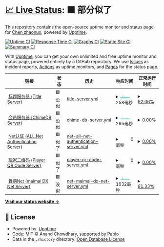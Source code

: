 # [📈 Live Status](https://mai-status.wahleak.tech): <!--live status--> **🟧 部分似了**

This repository contains the open-source uptime monitor and status page for [Chen zhaonuo](https://error063.work), powered by [Upptime](https://github.com/upptime/upptime).

[![Uptime CI](https://github.com/Error063/mai-status/workflows/Uptime%20CI/badge.svg)](https://github.com/Error063/mai-status/actions?query=workflow%3A%22Uptime+CI%22)
[![Response Time CI](https://github.com/Error063/mai-status/workflows/Response%20Time%20CI/badge.svg)](https://github.com/Error063/mai-status/actions?query=workflow%3A%22Response+Time+CI%22)
[![Graphs CI](https://github.com/Error063/mai-status/workflows/Graphs%20CI/badge.svg)](https://github.com/Error063/mai-status/actions?query=workflow%3A%22Graphs+CI%22)
[![Static Site CI](https://github.com/Error063/mai-status/workflows/Static%20Site%20CI/badge.svg)](https://github.com/Error063/mai-status/actions?query=workflow%3A%22Static+Site+CI%22)
[![Summary CI](https://github.com/Error063/mai-status/workflows/Summary%20CI/badge.svg)](https://github.com/Error063/mai-status/actions?query=workflow%3A%22Summary+CI%22)

With [Upptime](https://upptime.js.org), you can get your own unlimited and free uptime monitor and status page, powered entirely by a GitHub repository. We use [Issues](https://github.com/Error063/mai-status/issues) as incident reports, [Actions](https://github.com/Error063/mai-status/actions) as uptime monitors, and [Pages](https://mai-status.wahleak.tech) for the status page.

<!--start: status pages-->
<!-- This summary is generated by Upptime (https://github.com/upptime/upptime) -->
<!-- Do not edit this manually, your changes will be overwritten -->
<!-- prettier-ignore -->
| 链接 | 状态 | 历史 | 响应时间 | 正常运行时间 |
| --- | ------ | ------- | ------------- | ------ |
| <img alt="" src="https://icons.duckduckgo.com/ip3/null.ico" height="13"> [标题服务器 (Title Server)](maimai-gm.wahlap.com) | 🟩 没似 | [title-server.yml](https://github.com/Error063/mai-status/commits/HEAD/history/title-server.yml) | <details><summary><img alt="响应时间图像" src="./graphs/title-server/response-time-week.png" height="20"> 258毫秒</summary><br><a href="https://mai-status.wahleak.tech/history/title-server"><img alt="响应时间 251" src="https://img.shields.io/endpoint?url=https%3A%2F%2Fraw.githubusercontent.com%2FError063%2Fmai-status%2FHEAD%2Fapi%2Ftitle-server%2Fresponse-time.json"></a><br><a href="https://mai-status.wahleak.tech/history/title-server"><img alt="24 小时响应时间 248" src="https://img.shields.io/endpoint?url=https%3A%2F%2Fraw.githubusercontent.com%2FError063%2Fmai-status%2FHEAD%2Fapi%2Ftitle-server%2Fresponse-time-day.json"></a><br><a href="https://mai-status.wahleak.tech/history/title-server"><img alt="7 天正常运行时间 258" src="https://img.shields.io/endpoint?url=https%3A%2F%2Fraw.githubusercontent.com%2FError063%2Fmai-status%2FHEAD%2Fapi%2Ftitle-server%2Fresponse-time-week.json"></a><br><a href="https://mai-status.wahleak.tech/history/title-server"><img alt="30天的正常运行时间 252" src="https://img.shields.io/endpoint?url=https%3A%2F%2Fraw.githubusercontent.com%2FError063%2Fmai-status%2FHEAD%2Fapi%2Ftitle-server%2Fresponse-time-month.json"></a><br><a href="https://mai-status.wahleak.tech/history/title-server"><img alt="1年的正常运行时间 251" src="https://img.shields.io/endpoint?url=https%3A%2F%2Fraw.githubusercontent.com%2FError063%2Fmai-status%2FHEAD%2Fapi%2Ftitle-server%2Fresponse-time-year.json"></a></details> | <details><summary><a href="https://mai-status.wahleak.tech/history/title-server">92.06%</a></summary><a href="https://mai-status.wahleak.tech/history/title-server"><img alt="正常运行时间 98.36%" src="https://img.shields.io/endpoint?url=https%3A%2F%2Fraw.githubusercontent.com%2FError063%2Fmai-status%2FHEAD%2Fapi%2Ftitle-server%2Fuptime.json"></a><br><a href="https://mai-status.wahleak.tech/history/title-server"><img alt="24 小时正常运行时间 100.00%" src="https://img.shields.io/endpoint?url=https%3A%2F%2Fraw.githubusercontent.com%2FError063%2Fmai-status%2FHEAD%2Fapi%2Ftitle-server%2Fuptime-day.json"></a><br><a href="https://mai-status.wahleak.tech/history/title-server"><img alt="7 天正常运行时间 92.06%" src="https://img.shields.io/endpoint?url=https%3A%2F%2Fraw.githubusercontent.com%2FError063%2Fmai-status%2FHEAD%2Fapi%2Ftitle-server%2Fuptime-week.json"></a><br><a href="https://mai-status.wahleak.tech/history/title-server"><img alt="30天的正常运行时间 98.17%" src="https://img.shields.io/endpoint?url=https%3A%2F%2Fraw.githubusercontent.com%2FError063%2Fmai-status%2FHEAD%2Fapi%2Ftitle-server%2Fuptime-month.json"></a><br><a href="https://mai-status.wahleak.tech/history/title-server"><img alt="1年的正常运行时间 98.36%" src="https://img.shields.io/endpoint?url=https%3A%2F%2Fraw.githubusercontent.com%2FError063%2Fmai-status%2FHEAD%2Fapi%2Ftitle-server%2Fuptime-year.json"></a></details>
| <img alt="" src="https://icons.duckduckgo.com/ip3/null.ico" height="13"> [会员服务器 (ChimeDB Server)](at.sys-all.cn) | 🟩 没似 | [chime-db-server.yml](https://github.com/Error063/mai-status/commits/HEAD/history/chime-db-server.yml) | <details><summary><img alt="响应时间图像" src="./graphs/chime-db-server/response-time-week.png" height="20"> 265毫秒</summary><br><a href="https://mai-status.wahleak.tech/history/chime-db-server"><img alt="响应时间 252" src="https://img.shields.io/endpoint?url=https%3A%2F%2Fraw.githubusercontent.com%2FError063%2Fmai-status%2FHEAD%2Fapi%2Fchime-db-server%2Fresponse-time.json"></a><br><a href="https://mai-status.wahleak.tech/history/chime-db-server"><img alt="24 小时响应时间 263" src="https://img.shields.io/endpoint?url=https%3A%2F%2Fraw.githubusercontent.com%2FError063%2Fmai-status%2FHEAD%2Fapi%2Fchime-db-server%2Fresponse-time-day.json"></a><br><a href="https://mai-status.wahleak.tech/history/chime-db-server"><img alt="7 天正常运行时间 265" src="https://img.shields.io/endpoint?url=https%3A%2F%2Fraw.githubusercontent.com%2FError063%2Fmai-status%2FHEAD%2Fapi%2Fchime-db-server%2Fresponse-time-week.json"></a><br><a href="https://mai-status.wahleak.tech/history/chime-db-server"><img alt="30天的正常运行时间 253" src="https://img.shields.io/endpoint?url=https%3A%2F%2Fraw.githubusercontent.com%2FError063%2Fmai-status%2FHEAD%2Fapi%2Fchime-db-server%2Fresponse-time-month.json"></a><br><a href="https://mai-status.wahleak.tech/history/chime-db-server"><img alt="1年的正常运行时间 252" src="https://img.shields.io/endpoint?url=https%3A%2F%2Fraw.githubusercontent.com%2FError063%2Fmai-status%2FHEAD%2Fapi%2Fchime-db-server%2Fresponse-time-year.json"></a></details> | <details><summary><a href="https://mai-status.wahleak.tech/history/chime-db-server">0.00%</a></summary><a href="https://mai-status.wahleak.tech/history/chime-db-server"><img alt="正常运行时间 38.40%" src="https://img.shields.io/endpoint?url=https%3A%2F%2Fraw.githubusercontent.com%2FError063%2Fmai-status%2FHEAD%2Fapi%2Fchime-db-server%2Fuptime.json"></a><br><a href="https://mai-status.wahleak.tech/history/chime-db-server"><img alt="24 小时正常运行时间 0.00%" src="https://img.shields.io/endpoint?url=https%3A%2F%2Fraw.githubusercontent.com%2FError063%2Fmai-status%2FHEAD%2Fapi%2Fchime-db-server%2Fuptime-day.json"></a><br><a href="https://mai-status.wahleak.tech/history/chime-db-server"><img alt="7 天正常运行时间 0.00%" src="https://img.shields.io/endpoint?url=https%3A%2F%2Fraw.githubusercontent.com%2FError063%2Fmai-status%2FHEAD%2Fapi%2Fchime-db-server%2Fuptime-week.json"></a><br><a href="https://mai-status.wahleak.tech/history/chime-db-server"><img alt="30天的正常运行时间 31.51%" src="https://img.shields.io/endpoint?url=https%3A%2F%2Fraw.githubusercontent.com%2FError063%2Fmai-status%2FHEAD%2Fapi%2Fchime-db-server%2Fuptime-month.json"></a><br><a href="https://mai-status.wahleak.tech/history/chime-db-server"><img alt="1年的正常运行时间 38.40%" src="https://img.shields.io/endpoint?url=https%3A%2F%2Fraw.githubusercontent.com%2FError063%2Fmai-status%2FHEAD%2Fapi%2Fchime-db-server%2Fuptime-year.json"></a></details>
| <img alt="" src="https://icons.duckduckgo.com/ip3/null.ico" height="13"> [Net认证 (ALL.Net Authentication Server)](ai.sys-all.cn) | 🟥 似了 | [net-all-net-authentication-server.yml](https://github.com/Error063/mai-status/commits/HEAD/history/net-all-net-authentication-server.yml) | <details><summary><img alt="响应时间图像" src="./graphs/net-all-net-authentication-server/response-time-week.png" height="20"> 0毫秒</summary><br><a href="https://mai-status.wahleak.tech/history/net-all-net-authentication-server"><img alt="响应时间 241" src="https://img.shields.io/endpoint?url=https%3A%2F%2Fraw.githubusercontent.com%2FError063%2Fmai-status%2FHEAD%2Fapi%2Fnet-all-net-authentication-server%2Fresponse-time.json"></a><br><a href="https://mai-status.wahleak.tech/history/net-all-net-authentication-server"><img alt="24 小时响应时间 0" src="https://img.shields.io/endpoint?url=https%3A%2F%2Fraw.githubusercontent.com%2FError063%2Fmai-status%2FHEAD%2Fapi%2Fnet-all-net-authentication-server%2Fresponse-time-day.json"></a><br><a href="https://mai-status.wahleak.tech/history/net-all-net-authentication-server"><img alt="7 天正常运行时间 0" src="https://img.shields.io/endpoint?url=https%3A%2F%2Fraw.githubusercontent.com%2FError063%2Fmai-status%2FHEAD%2Fapi%2Fnet-all-net-authentication-server%2Fresponse-time-week.json"></a><br><a href="https://mai-status.wahleak.tech/history/net-all-net-authentication-server"><img alt="30天的正常运行时间 238" src="https://img.shields.io/endpoint?url=https%3A%2F%2Fraw.githubusercontent.com%2FError063%2Fmai-status%2FHEAD%2Fapi%2Fnet-all-net-authentication-server%2Fresponse-time-month.json"></a><br><a href="https://mai-status.wahleak.tech/history/net-all-net-authentication-server"><img alt="1年的正常运行时间 241" src="https://img.shields.io/endpoint?url=https%3A%2F%2Fraw.githubusercontent.com%2FError063%2Fmai-status%2FHEAD%2Fapi%2Fnet-all-net-authentication-server%2Fresponse-time-year.json"></a></details> | <details><summary><a href="https://mai-status.wahleak.tech/history/net-all-net-authentication-server">0.00%</a></summary><a href="https://mai-status.wahleak.tech/history/net-all-net-authentication-server"><img alt="正常运行时间 16.32%" src="https://img.shields.io/endpoint?url=https%3A%2F%2Fraw.githubusercontent.com%2FError063%2Fmai-status%2FHEAD%2Fapi%2Fnet-all-net-authentication-server%2Fuptime.json"></a><br><a href="https://mai-status.wahleak.tech/history/net-all-net-authentication-server"><img alt="24 小时正常运行时间 0.00%" src="https://img.shields.io/endpoint?url=https%3A%2F%2Fraw.githubusercontent.com%2FError063%2Fmai-status%2FHEAD%2Fapi%2Fnet-all-net-authentication-server%2Fuptime-day.json"></a><br><a href="https://mai-status.wahleak.tech/history/net-all-net-authentication-server"><img alt="7 天正常运行时间 0.00%" src="https://img.shields.io/endpoint?url=https%3A%2F%2Fraw.githubusercontent.com%2FError063%2Fmai-status%2FHEAD%2Fapi%2Fnet-all-net-authentication-server%2Fuptime-week.json"></a><br><a href="https://mai-status.wahleak.tech/history/net-all-net-authentication-server"><img alt="30天的正常运行时间 6.96%" src="https://img.shields.io/endpoint?url=https%3A%2F%2Fraw.githubusercontent.com%2FError063%2Fmai-status%2FHEAD%2Fapi%2Fnet-all-net-authentication-server%2Fuptime-month.json"></a><br><a href="https://mai-status.wahleak.tech/history/net-all-net-authentication-server"><img alt="1年的正常运行时间 16.32%" src="https://img.shields.io/endpoint?url=https%3A%2F%2Fraw.githubusercontent.com%2FError063%2Fmai-status%2FHEAD%2Fapi%2Fnet-all-net-authentication-server%2Fuptime-year.json"></a></details>
| <img alt="" src="https://icons.duckduckgo.com/ip3/null.ico" height="13"> [玩家二维码 (Player QR Code Server)](wq.sys-all.cn) | 🟥 似了 | [player-qr-code-server.yml](https://github.com/Error063/mai-status/commits/HEAD/history/player-qr-code-server.yml) | <details><summary><img alt="响应时间图像" src="./graphs/player-qr-code-server/response-time-week.png" height="20"> 0毫秒</summary><br><a href="https://mai-status.wahleak.tech/history/player-qr-code-server"><img alt="响应时间 235" src="https://img.shields.io/endpoint?url=https%3A%2F%2Fraw.githubusercontent.com%2FError063%2Fmai-status%2FHEAD%2Fapi%2Fplayer-qr-code-server%2Fresponse-time.json"></a><br><a href="https://mai-status.wahleak.tech/history/player-qr-code-server"><img alt="24 小时响应时间 0" src="https://img.shields.io/endpoint?url=https%3A%2F%2Fraw.githubusercontent.com%2FError063%2Fmai-status%2FHEAD%2Fapi%2Fplayer-qr-code-server%2Fresponse-time-day.json"></a><br><a href="https://mai-status.wahleak.tech/history/player-qr-code-server"><img alt="7 天正常运行时间 0" src="https://img.shields.io/endpoint?url=https%3A%2F%2Fraw.githubusercontent.com%2FError063%2Fmai-status%2FHEAD%2Fapi%2Fplayer-qr-code-server%2Fresponse-time-week.json"></a><br><a href="https://mai-status.wahleak.tech/history/player-qr-code-server"><img alt="30天的正常运行时间 236" src="https://img.shields.io/endpoint?url=https%3A%2F%2Fraw.githubusercontent.com%2FError063%2Fmai-status%2FHEAD%2Fapi%2Fplayer-qr-code-server%2Fresponse-time-month.json"></a><br><a href="https://mai-status.wahleak.tech/history/player-qr-code-server"><img alt="1年的正常运行时间 235" src="https://img.shields.io/endpoint?url=https%3A%2F%2Fraw.githubusercontent.com%2FError063%2Fmai-status%2FHEAD%2Fapi%2Fplayer-qr-code-server%2Fresponse-time-year.json"></a></details> | <details><summary><a href="https://mai-status.wahleak.tech/history/player-qr-code-server">0.00%</a></summary><a href="https://mai-status.wahleak.tech/history/player-qr-code-server"><img alt="正常运行时间 16.31%" src="https://img.shields.io/endpoint?url=https%3A%2F%2Fraw.githubusercontent.com%2FError063%2Fmai-status%2FHEAD%2Fapi%2Fplayer-qr-code-server%2Fuptime.json"></a><br><a href="https://mai-status.wahleak.tech/history/player-qr-code-server"><img alt="24 小时正常运行时间 0.00%" src="https://img.shields.io/endpoint?url=https%3A%2F%2Fraw.githubusercontent.com%2FError063%2Fmai-status%2FHEAD%2Fapi%2Fplayer-qr-code-server%2Fuptime-day.json"></a><br><a href="https://mai-status.wahleak.tech/history/player-qr-code-server"><img alt="7 天正常运行时间 0.00%" src="https://img.shields.io/endpoint?url=https%3A%2F%2Fraw.githubusercontent.com%2FError063%2Fmai-status%2FHEAD%2Fapi%2Fplayer-qr-code-server%2Fuptime-week.json"></a><br><a href="https://mai-status.wahleak.tech/history/player-qr-code-server"><img alt="30天的正常运行时间 6.95%" src="https://img.shields.io/endpoint?url=https%3A%2F%2Fraw.githubusercontent.com%2FError063%2Fmai-status%2FHEAD%2Fapi%2Fplayer-qr-code-server%2Fuptime-month.json"></a><br><a href="https://mai-status.wahleak.tech/history/player-qr-code-server"><img alt="1年的正常运行时间 16.31%" src="https://img.shields.io/endpoint?url=https%3A%2F%2Fraw.githubusercontent.com%2FError063%2Fmai-status%2FHEAD%2Fapi%2Fplayer-qr-code-server%2Fuptime-year.json"></a></details>
| <img alt="" src="https://icons.duckduckgo.com/ip3/maimai.wahlap.com.ico" height="13"> [舞萌Net (maimai DX Net Server)](https://maimai.wahlap.com) | 🟩 没似 | [net-maimai-dx-net-server.yml](https://github.com/Error063/mai-status/commits/HEAD/history/net-maimai-dx-net-server.yml) | <details><summary><img alt="响应时间图像" src="./graphs/net-maimai-dx-net-server/response-time-week.png" height="20"> 1932毫秒</summary><br><a href="https://mai-status.wahleak.tech/history/net-maimai-dx-net-server"><img alt="响应时间 1868" src="https://img.shields.io/endpoint?url=https%3A%2F%2Fraw.githubusercontent.com%2FError063%2Fmai-status%2FHEAD%2Fapi%2Fnet-maimai-dx-net-server%2Fresponse-time.json"></a><br><a href="https://mai-status.wahleak.tech/history/net-maimai-dx-net-server"><img alt="24 小时响应时间 1745" src="https://img.shields.io/endpoint?url=https%3A%2F%2Fraw.githubusercontent.com%2FError063%2Fmai-status%2FHEAD%2Fapi%2Fnet-maimai-dx-net-server%2Fresponse-time-day.json"></a><br><a href="https://mai-status.wahleak.tech/history/net-maimai-dx-net-server"><img alt="7 天正常运行时间 1932" src="https://img.shields.io/endpoint?url=https%3A%2F%2Fraw.githubusercontent.com%2FError063%2Fmai-status%2FHEAD%2Fapi%2Fnet-maimai-dx-net-server%2Fresponse-time-week.json"></a><br><a href="https://mai-status.wahleak.tech/history/net-maimai-dx-net-server"><img alt="30天的正常运行时间 1901" src="https://img.shields.io/endpoint?url=https%3A%2F%2Fraw.githubusercontent.com%2FError063%2Fmai-status%2FHEAD%2Fapi%2Fnet-maimai-dx-net-server%2Fresponse-time-month.json"></a><br><a href="https://mai-status.wahleak.tech/history/net-maimai-dx-net-server"><img alt="1年的正常运行时间 1868" src="https://img.shields.io/endpoint?url=https%3A%2F%2Fraw.githubusercontent.com%2FError063%2Fmai-status%2FHEAD%2Fapi%2Fnet-maimai-dx-net-server%2Fresponse-time-year.json"></a></details> | <details><summary><a href="https://mai-status.wahleak.tech/history/net-maimai-dx-net-server">81.33%</a></summary><a href="https://mai-status.wahleak.tech/history/net-maimai-dx-net-server"><img alt="正常运行时间 86.34%" src="https://img.shields.io/endpoint?url=https%3A%2F%2Fraw.githubusercontent.com%2FError063%2Fmai-status%2FHEAD%2Fapi%2Fnet-maimai-dx-net-server%2Fuptime.json"></a><br><a href="https://mai-status.wahleak.tech/history/net-maimai-dx-net-server"><img alt="24 小时正常运行时间 88.18%" src="https://img.shields.io/endpoint?url=https%3A%2F%2Fraw.githubusercontent.com%2FError063%2Fmai-status%2FHEAD%2Fapi%2Fnet-maimai-dx-net-server%2Fuptime-day.json"></a><br><a href="https://mai-status.wahleak.tech/history/net-maimai-dx-net-server"><img alt="7 天正常运行时间 81.33%" src="https://img.shields.io/endpoint?url=https%3A%2F%2Fraw.githubusercontent.com%2FError063%2Fmai-status%2FHEAD%2Fapi%2Fnet-maimai-dx-net-server%2Fuptime-week.json"></a><br><a href="https://mai-status.wahleak.tech/history/net-maimai-dx-net-server"><img alt="30天的正常运行时间 86.41%" src="https://img.shields.io/endpoint?url=https%3A%2F%2Fraw.githubusercontent.com%2FError063%2Fmai-status%2FHEAD%2Fapi%2Fnet-maimai-dx-net-server%2Fuptime-month.json"></a><br><a href="https://mai-status.wahleak.tech/history/net-maimai-dx-net-server"><img alt="1年的正常运行时间 86.34%" src="https://img.shields.io/endpoint?url=https%3A%2F%2Fraw.githubusercontent.com%2FError063%2Fmai-status%2FHEAD%2Fapi%2Fnet-maimai-dx-net-server%2Fuptime-year.json"></a></details>

<!--end: status pages-->

[**Visit our status website →**](https://mai-status.wahleak.tech)

## 📄 License

- Powered by: [Upptime](https://github.com/upptime/upptime)
- Code: [MIT](./LICENSE) © [Anand Chowdhary](https://anandchowdhary.com), supported by [Pabio](https://pabio.com)
- Data in the `./history` directory: [Open Database License](https://opendatacommons.org/licenses/odbl/1-0/)
